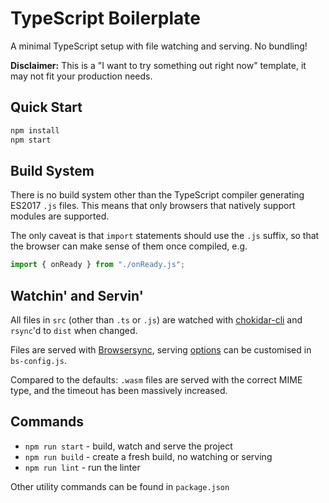 # TypeScript Boilerplate

A minimal TypeScript setup with file watching and serving. No bundling!

**Disclaimer:** This is a "I want to try something out right now" template, it may not fit your production needs.

## Quick Start

```bash
npm install
npm start
```

## Build System

There is no build system other than the TypeScript compiler generating ES2017 `.js` files. This means that only browsers that natively support modules are supported.

The only caveat is that `import` statements should use the `.js` suffix, so that the browser can make sense of them once compiled, e.g.

```ts
import { onReady } from "./onReady.js";
```

## Watchin' and Servin'

All files in `src` (other than `.ts` or `.js`) are watched with [chokidar-cli](https://www.npmjs.com/package/chokidar-cli) and `rsync`'d to `dist` when changed.

Files are served with [Browsersync](https://www.browsersync.io/), serving [options](https://www.browsersync.io/docs/options) can be customised in `bs-config.js`.

Compared to the defaults: `.wasm` files are served with the correct MIME type, and the timeout has been massively increased.

## Commands

- `npm run start` - build, watch and serve the project
- `npm run build` - create a fresh build, no watching or serving
- `npm run lint` - run the linter

Other utility commands can be found in `package.json`
